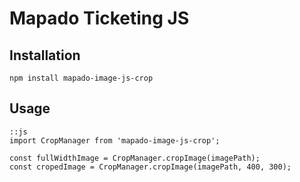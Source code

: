 Mapado Ticketing JS
==========

## Installation
`npm install mapado-image-js-crop`

## Usage 
```
::js
import CropManager from 'mapado-image-js-crop';

const fullWidthImage = CropManager.cropImage(imagePath);
const cropedImage = CropManager.cropImage(imagePath, 400, 300);
```
